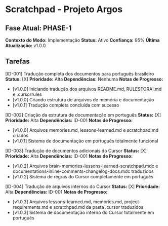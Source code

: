 # Scratchpad - Projeto Argos

## Fase Atual: PHASE-1
**Contexto do Modo:** Implementação
**Status:** Ativo
**Confiança:** 95%
**Última Atualização:** v1.0.0

## Tarefas

[ID-001] Tradução completa dos documentos para português brasileiro
**Status:** [X] **Prioridade:** Alta
**Dependências:** Nenhuma
**Notas de Progresso:**
- [v1.0.0] Iniciando tradução dos arquivos README.md, RULESFORAI.md e .cursorrules
- [v1.0.0] Criando estrutura de arquivos de memória e documentação
- [v1.0.1] Tradução completa concluída com sucesso

[ID-002] Criação da estrutura de documentação em português
**Status:** [X] **Prioridade:** Alta
**Dependências:** ID-001
**Notas de Progresso:**
- [v1.0.0] Arquivos memories.md, lessons-learned.md e scratchpad.md criados
- [v1.0.1] Sistema de documentação em português totalmente funcional

[ID-003] Tradução de documentos adicionais do Cursor
**Status:** [X] **Prioridade:** Alta
**Dependências:** ID-001
**Notas de Progresso:**
- [v1.0.2] Arquivos brain-memories-lessons-learned-scratchpad.mdc e documentations-inline-comments-changelog-docs.mdc traduzidos
- [v1.0.2] Sistema de regras do Cursor completamente em português

[ID-004] Tradução de arquivos internos do Cursor
**Status:** [X] **Prioridade:** Alta
**Dependências:** ID-001
**Notas de Progresso:**
- [v1.0.3] Arquivos lessons-learned.md, memories.md, project-requirements.md e scratchpad.md da pasta .cursor traduzidos
- [v1.0.3] Sistema de documentação interno do Cursor totalmente em português 